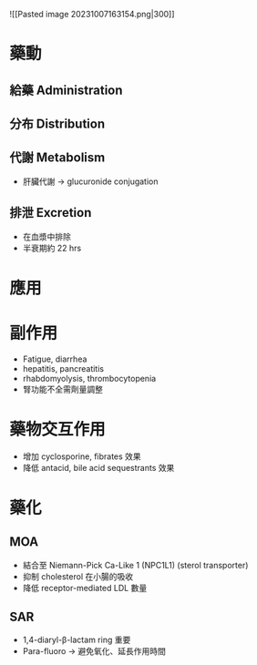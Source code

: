 ![[Pasted image 20231007163154.png|300]]
# 藥動
## 給藥 Administration
## 分布 Distribution
## 代謝 Metabolism
- 肝臟代謝 $\rightarrow$ glucuronide conjugation
## 排泄 Excretion
- 在血漿中排除
- 半衰期約 22 hrs
# 應用
# 副作用
- Fatigue, diarrhea
- hepatitis, pancreatitis
- rhabdomyolysis, thrombocytopenia
- 腎功能不全需劑量調整
# 藥物交互作用
- 增加 cyclosporine, fibrates 效果
- 降低 antacid, bile acid sequestrants 效果
# 藥化
## MOA
- 結合至 Niemann-Pick Ca-Like 1 (NPC1L1) (sterol transporter)
- 抑制 cholesterol 在小腸的吸收
- 降低 receptor-mediated LDL 數量
## SAR
- 1,4-diaryl-β-lactam ring 重要
- Para-fluoro $\rightarrow$ 避免氧化、延長作用時間

